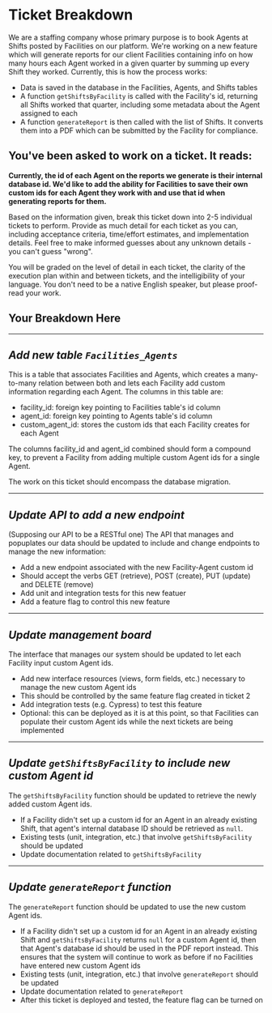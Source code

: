 # Ticket Breakdown
We are a staffing company whose primary purpose is to book Agents at Shifts posted by Facilities on our platform. We're working on a new feature which will generate reports for our client Facilities containing info on how many hours each Agent worked in a given quarter by summing up every Shift they worked. Currently, this is how the process works:

- Data is saved in the database in the Facilities, Agents, and Shifts tables
- A function `getShiftsByFacility` is called with the Facility's id, returning all Shifts worked that quarter, including some metadata about the Agent assigned to each
- A function `generateReport` is then called with the list of Shifts. It converts them into a PDF which can be submitted by the Facility for compliance.

## You've been asked to work on a ticket. It reads:

**Currently, the id of each Agent on the reports we generate is their internal database id. We'd like to add the ability for Facilities to save their own custom ids for each Agent they work with and use that id when generating reports for them.**


Based on the information given, break this ticket down into 2-5 individual tickets to perform. Provide as much detail for each ticket as you can, including acceptance criteria, time/effort estimates, and implementation details. Feel free to make informed guesses about any unknown details - you can't guess "wrong".


You will be graded on the level of detail in each ticket, the clarity of the execution plan within and between tickets, and the intelligibility of your language. You don't need to be a native English speaker, but please proof-read your work.

## Your Breakdown Here

---
## _Add new table `Facilities_Agents`_

This is a table that associates Facilities and Agents, which creates a many-to-many relation between both and lets each Facility add custom information regarding each Agent. The columns in this table are:

* facility_id: foreign key pointing to Facilities table's id column
* agent_id: foreign key pointing to Agents table's id column
* custom_agent_id: stores the custom ids that each Facility creates for each Agent

The columns facility_id and agent_id combined should form a compound key, to prevent a Facility from adding multiple custom Agent ids for a single Agent.

The work on this ticket should encompass the database migration.

---
## _Update API to add a new endpoint_

(Supposing our API to be a RESTful one)
The API that manages and popuplates our data should be updated to include and change endpoints to manage the new information:

* Add a new endpoint associated with the new Facility-Agent custom id
* Should accept the verbs GET (retrieve), POST (create), PUT (update) and DELETE (remove)
* Add unit and integration tests for this new featuer
* Add a feature flag to control this new feature

---
## _Update management board_

The interface that manages our system should be updated to let each Facility input custom Agent ids.

* Add new interface resources (views, form fields, etc.) necessary to manage the new custom Agent ids
* This should be controlled by the same feature flag created in ticket 2
* Add integration tests (e.g. Cypress) to test this feature
* Optional: this can be deployed as it is at this point, so that Facilities can populate their custom Agent ids while the next tickets are being implemented

---
## _Update `getShiftsByFacility` to include new custom Agent id_

The `getShiftsByFacility` function should be updated to retrieve the newly added custom Agent ids.

* If a Facility didn't set up a custom id for an Agent in an already existing Shift, that agent's internal database ID should be retrieved as `null`.
* Existing tests (unit, integration, etc.) that involve `getShiftsByFacility` should be updated
* Update documentation related to `getShiftsByFacility`

---
## _Update `generateReport` function_

The `generateReport` function should be updated to use the new custom Agent ids.

* If a Facility didn't set up a custom id for an Agent in an already existing Shift and `getShiftsByFacility` returns `null` for a custom Agent id, then that Agent's database id should be used in the PDF report instead. This ensures that the system will continue to work as before if no Facilities have entered new custom Agent ids
* Existing tests (unit, integration, etc.) that involve `generateReport` should be updated
* Update documentation related to `generateReport`
* After this ticket is deployed and tested, the feature flag can be turned on
